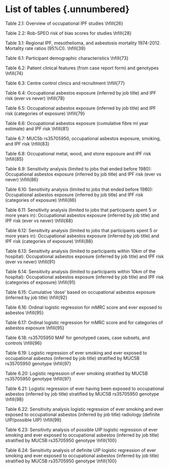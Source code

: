 # List of tables {.unnumbered}

<!-- 
For me, this was the only drawback of writing in Markdown: it is not possible to add a short caption to figures and tables. This means that the \listoftables and \listoffigures commands will generate lists using the full titles, which is probably isn't what you want. For now, the solution is to create the lists manually, when everything else is finished.

-->


Table 2.1: Overview of occupational IPF studies \hfill{26}

Table 2.2: Rob-SPEO risk of bias scores for studies \hfill{28}

Table 3.1: Regional IPF, mesothelioma, and asbestosis mortality 1974-2012. Mortality rate ratios (95%CI). \hfill{39}

Table 6.1: Participant demographic characteristics \hfill{73}

Table 6.2: Patient clinical features (from case report form) and genotypes \hfill{74}

Table 6.3: Centre control clinics and recruitment \hfill{77}

Table 6.4: Occupational asbestos exposure (inferred by job title) and IPF risk (ever vs never) \hfill{78}

Table 6.5: Occupational asbestos exposure (inferred by job title) and IPF risk (categories of exposure) \hfill{79}

Table 6.6: Occupational asbestos exposure (cumulative fibre ml year estimate) and IPF risk \hfill{81}

Table 6.7: MUC5b rs35705950, occupational asbestos exposure, smoking, and IPF risk \hfill{83}

Table 6.8: Occupational metal, wood, and stone exposure and IPF risk \hfill{85}

Table 6.9: Sensitivity analysis (limited to jobs that ended before 1980): Occupational asbestos exposure (inferred by job title) and IPF risk (ever vs never) \hfill{86}

Table 6.10: Sensitivity analysis (limited to jobs that ended before 1980): Occupational asbestos exposure (inferred by job title) and IPF risk (categories of exposure) \hfill{86}

Table 6.11: Sensitivity analysis (limited to jobs that participants spent 5 or more years in): Occupational asbestos exposure (inferred by job title) and IPF risk (ever vs never) \hfill{88}

Table 6.12: Sensitivity analysis (limited to jobs that participants spent 5 or more years in): Occupational asbestos exposure (inferred by job title) and IPF risk (categories of exposure) \hfill{88}

Table 6.13: Sensitivity analysis (limited to participants within 10km of the hospital): Occupational asbestos exposure (inferred by job title) and IPF risk (ever vs never) \hfill{91}

Table 6.14: Sensitivity analysis (limited to participants within 10km of the hospital): Occupational asbestos exposure (inferred by job title) and IPF risk (categories of exposure) \hfill{91}

Table 6.15: Cumulative 'dose' based on occupational asbestos exposure (inferred by job title) \hfill{92}

Table 6.16: Ordinal logistic regression for mMRC score and ever exposed to asbestos \hfill{95}

Table 6.17: Ordinal logistic regression for mMRC score and for categories of asbestos exposure \hfill{95}

Table 6.18: rs35705950 MAF for genotyped cases, case subsets, and controls \hfill{96}

Table 6.19: Logistic regression of ever smoking and ever exposed to occupational asbestos (inferred by job title) stratified by MUC5B rs35705950 genotype \hfill{97}

Table 6.20: Logistic regression of ever smoking stratified by MUC5B rs35705950 genotype \hfill{97}

Table 6.21: Logistic regression of ever having been exposed to occupational asbestos (inferred by job title) stratified by MUC5B rs35705950 genotype \hfill{98}

Table 6.22: Sensitivity analysis logistic regression of ever smoking and ever exposed to occupational asbestos (inferred by job title) radiology (definite UIP/possible UIP) \hfill{99}

Table 6.23: Sensitivity analysis of possible UIP logistic regression of ever smoking and ever exposed to occupational asbestos (inferred by job title) stratified by MUC5B rs35705950 genotype \hfill{100}

Table 6.24: Sensitivity analysis of definite UIP logistic regression of ever smoking and ever exposed to occupational asbestos (inferred by job title) stratified by MUC5B rs35705950 genotype \hfill{100}







